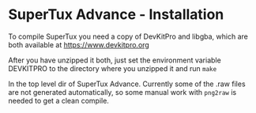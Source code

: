 SuperTux Advance - Installation
===============================

To compile SuperTux you need a copy of DevKitPro and libgba, which are
both available at https://www.devkitpro.org

After you have unzipped it both, just set the environment variable
DEVKITPRO to the directory where you unzipped it and run `make`

In the top level dir of SuperTux Advance. Currently some of the .raw
files are not generated automatically, so some manual work with
`png2raw` is needed to get a clean compile.
